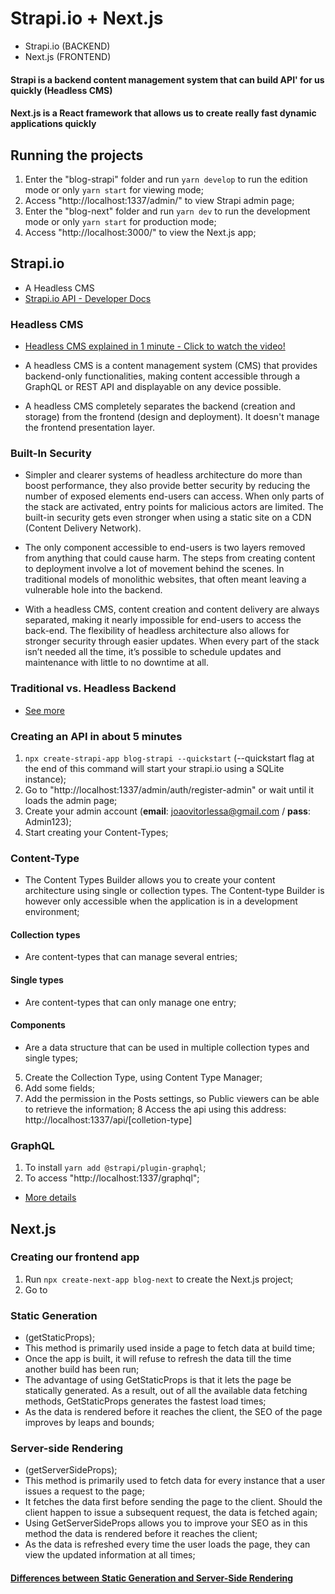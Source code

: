 # Strapi.io + Next.js
- Strapi.io (BACKEND)
- Next.js (FRONTEND)

#### Strapi is a backend content management system that can build API' for us quickly (Headless CMS)
#### Next.js is a React framework that allows us to create really fast dynamic applications quickly

## Running the projects
1. Enter the "blog-strapi" folder and run ```yarn develop``` to run the edition mode or only ```yarn start``` for viewing mode;
2. Access "http://localhost:1337/admin/" to view Strapi admin page;
3. Enter the "blog-next" folder and run ```yarn dev``` to run the development mode or only ```yarn start``` for production mode;
4. Access "http://localhost:3000/" to view the Next.js app;
## Strapi.io
- A Headless CMS
- [Strapi.io API - Developer Docs](https://docs.strapi.io/developer-docs/latest/getting-started/introduction.html#open-source-contribution)
### Headless CMS
- [Headless CMS explained in 1 minute - Click to watch the video!](https://youtu.be/-Uor3I0n_vQ)

- A headless CMS is a content management system (CMS) that provides backend-only functionalities, making content accessible through a GraphQL or REST API and displayable on any device possible.

- A headless CMS completely separates the backend (creation and storage) from the frontend (design and deployment). It doesn't manage the frontend presentation layer.

### Built-In Security
- Simpler and clearer systems of headless architecture do more than boost performance, they also provide better security by reducing the number of exposed elements end-users can access. When only parts of the stack are activated, entry points for malicious actors are limited. The built-in security gets even stronger when using a static site on a CDN (Content Delivery Network).

- The only component accessible to end-users is two layers removed from anything that could cause harm. The steps from creating content to deployment involve a lot of movement behind the scenes. In traditional models of monolithic websites, that often meant leaving a vulnerable hole into the backend.

- With a headless CMS, content creation and content delivery are always separated, making it nearly impossible for end-users to access the back-end. The flexibility of headless architecture also allows for stronger security through easier updates. When every part of the stack isn’t needed all the time, it’s possible to schedule updates and maintenance with little to no downtime at all.
### Traditional vs. Headless Backend
- [See more](https://strapi.io/blog/traditional-vs-headless-cms-a-comparison?utm_source=devto&utm_medium=post&utm_campaign=blog)
### Creating an API in about 5 minutes
1. ```npx create-strapi-app blog-strapi --quickstart``` (--quickstart flag at the end of this command will start your strapi.io using a SQLite instance);
2. Go to "http://localhost:1337/admin/auth/register-admin" or wait until it loads the admin page;
3. Create your admin account (**email**: joaovitorlessa@gmail.com / **pass**: Admin123);
4. Start creating your Content-Types;

### Content-Type
- The Content Types Builder allows you to create your content architecture using single or collection types. 
The Content-type Builder is however only accessible when the application is in a development environment;

#### Collection types
- Are content-types that can manage several entries;

#### Single types
- Are content-types that can only manage one entry;

#### Components
- Are a data structure that can be used in multiple collection types and single types;

5. Create the Collection Type, using Content Type Manager;
6. Add some fields;
7. Add the permission in the Posts settings, so Public viewers can be able to retrieve the information;
8 Access the api using this address: http://localhost:1337/api/[colletion-type]

### GraphQL
1. To install ```yarn add @strapi/plugin-graphql```;
2. To access "http://localhost:1337/graphql";
- [More details](https://strapi.io/blog/a-deep-dive-into-strapi-graph-ql)

## Next.js

### Creating our frontend app
1. Run ```npx create-next-app blog-next``` to create the Next.js project;
2. Go to 

### Static Generation
- (getStaticProps);
- This method is primarily used inside a page to fetch data at build time;
- Once the app is built, it will refuse to refresh the data till the time another build has been run;
- The advantage of using GetStaticProps is that it lets the page be statically generated. As a result, out of all the available data fetching methods, GetStaticProps generates the fastest load times;
- As the data is rendered before it reaches the client, the SEO of the page improves by leaps and bounds;

### Server-side Rendering 
- (getServerSideProps);
- This method is primarily used to fetch data for every instance that a user issues a request to the page;
- It fetches the data first before sending the page to the client. Should the client happen to issue a subsequent request, the data is fetched again;
- Using GetServerSideProps allows you to improve your SEO as in this method the data is rendered before it reaches the client;
- As the data is refreshed every time the user loads the page, they can view the updated information at all times;

#### [Differences between Static Generation and Server-Side Rendering](https://www.youtube.com/watch?v=J1E2-hJZUVg&t=343s)
